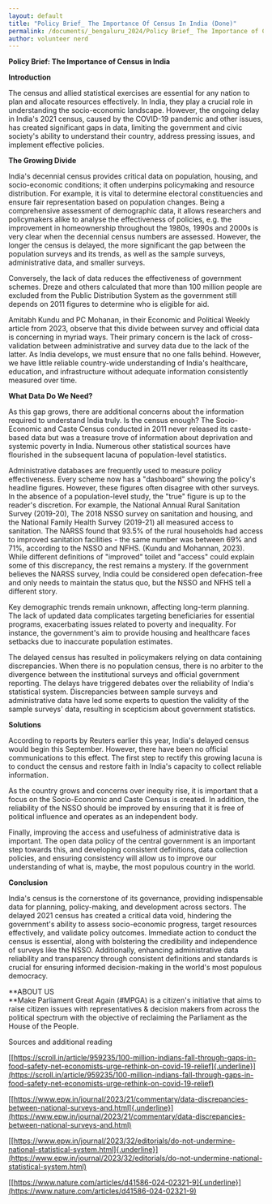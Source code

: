 ```yaml
---
layout: default
title: "Policy Brief_ The Importance Of Census In India (Done)"
permalink: /documents/_bengaluru_2024/Policy Brief_ The Importance of Census in India (done)/
author: volunteer nerd
---
```





**Policy Brief: The Importance of Census in India**

**Introduction**

The census and allied statistical exercises are essential for any nation
to plan and allocate resources effectively. In India, they play a
crucial role in understanding the socio-economic landscape. However, the
ongoing delay in India\'s 2021 census, caused by the COVID-19 pandemic
and other issues, has created significant gaps in data, limiting the
government and civic society's ability to understand their country,
address pressing issues, and implement effective policies.

**The Growing Divide**

India's decennial census provides critical data on population, housing,
and socio-economic conditions; it often underpins policymaking and
resource distribution. For example, it is vital to determine electoral
constituencies and ensure fair representation based on population
changes. Being a comprehensive assessment of demographic data, it allows
researchers and policymakers alike to analyse the effectiveness of
policies, e.g. the improvement in homeownership throughout the 1980s,
1990s and 2000s is very clear when the decennial census numbers are
assessed. However, the longer the census is delayed, the more
significant the gap between the population surveys and its trends, as
well as the sample surveys, administrative data, and smaller surveys.

Conversely, the lack of data reduces the effectiveness of government
schemes. Dreze and others calculated that more than 100 million people
are excluded from the Public Distribution System as the government still
depends on 2011 figures to determine who is eligible for aid.

Amitabh Kundu and PC Mohanan, in their Economic and Political Weekly
article from 2023, observe that this divide between survey and official
data is concerning in myriad ways. Their primary concern is the lack of
cross-validation between administrative and survey data due to the lack
of the latter. As India develops, we must ensure that no one falls
behind. However, we have little reliable country-wide understanding of
India\'s healthcare, education, and infrastructure without adequate
information consistently measured over time.

**What Data Do We Need?**

As this gap grows, there are additional concerns about the information
required to understand India truly. Is the census enough? The
Socio-Economic and Caste Census conducted in 2011 never released its
caste-based data but was a treasure trove of information about
deprivation and systemic poverty in India. Numerous other statistical
sources have flourished in the subsequent lacuna of population-level
statistics.

Administrative databases are frequently used to measure policy
effectiveness. Every scheme now has a "dashboard" showing the policy\'s
headline figures. However, these figures often disagree with other
surveys. In the absence of a population-level study, the "true" figure
is up to the reader's discretion. For example, the National Annual Rural
Sanitation Survey (2019-20), The 2018 NSSO survey on sanitation and
housing, and the National Family Health Survey (2019-21) all measured
access to sanitation. The NARSS found that 93.5% of the rural households
had access to improved sanitation facilities - the same number was
between 69% and 71%, according to the NSSO and NFHS. (Kundu and
Mohannan, 2023). While different definitions of "improved" toilet and
"access" could explain some of this discrepancy, the rest remains a
mystery. If the government believes the NARSS survey, India could be
considered open defecation-free and only needs to maintain the status
quo, but the NSSO and NFHS tell a different story.

Key demographic trends remain unknown, affecting long-term planning. The
lack of updated data complicates targeting beneficiaries for essential
programs, exacerbating issues related to poverty and inequality. For
instance, the government's aim to provide housing and healthcare faces
setbacks due to inaccurate population estimates.

The delayed census has resulted in policymakers relying on data
containing discrepancies. When there is no population census, there is
no arbiter to the divergence between the institutional surveys and
official government reporting. The delays have triggered debates over
the reliability of India's statistical system. Discrepancies between
sample surveys and administrative data have led some experts to question
the validity of the sample surveys' data, resulting in scepticism about
government statistics.

**Solutions**

According to reports by Reuters earlier this year, India's delayed
census would begin this September. However, there have been no official
communications to this effect. The first step to rectify this growing
lacuna is to conduct the census and restore faith in India's capacity to
collect reliable information.

As the country grows and concerns over inequity rise, it is important
that a focus on the Socio-Economic and Caste Census is created. In
addition, the reliability of the NSSO should be improved by ensuring
that it is free of political influence and operates as an independent
body.

Finally, improving the access and usefulness of administrative data is
important. The open data policy of the central government is an
important step towards this, and developing consistent definitions, data
collection policies, and ensuring consistency will allow us to improve
our understanding of what is, maybe, the most populous country in the
world.

**Conclusion**

India's census is the cornerstone of its governance, providing
indispensable data for planning, policy-making, and development across
sectors. The delayed 2021 census has created a critical data void,
hindering the government\'s ability to assess socio-economic progress,
target resources effectively, and validate policy outcomes. Immediate
action to conduct the census is essential, along with bolstering the
credibility and independence of surveys like the NSSO. Additionally,
enhancing administrative data reliability and transparency through
consistent definitions and standards is crucial for ensuring informed
decision-making in the world\'s most populous democracy.

**ABOUT US\
**Make Parliament Great Again (#MPGA) is a citizen's initiative that
aims to raise citizen issues with representatives & decision makers from
across the political spectrum with the objective of reclaiming the
Parliament as the House of the People.

Sources and additional reading

[[https://scroll.in/article/959235/100-million-indians-fall-through-gaps-in-food-safety-net-economists-urge-rethink-on-covid-19-relief]{.underline}](https://scroll.in/article/959235/100-million-indians-fall-through-gaps-in-food-safety-net-economists-urge-rethink-on-covid-19-relief)

[[https://www.epw.in/journal/2023/21/commentary/data-discrepancies-between-national-surveys-and.html]{.underline}](https://www.epw.in/journal/2023/21/commentary/data-discrepancies-between-national-surveys-and.html)

[[https://www.epw.in/journal/2023/32/editorials/do-not-undermine-national-statistical-system.html]{.underline}](https://www.epw.in/journal/2023/32/editorials/do-not-undermine-national-statistical-system.html)

[[https://www.nature.com/articles/d41586-024-02321-9]{.underline}](https://www.nature.com/articles/d41586-024-02321-9)

